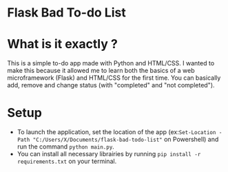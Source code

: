 # Flask Bad To-do List
# What is it exactly ?

This is a simple to-do app made with Python and HTML/CSS. I wanted to make this because it allowed me to learn both the basics of a web microframework (Flask) and HTML/CSS for the first time. You can basically add, remove and change status (with "completed" and "not completed"). 

# Setup

- To launch the application, set the location of the app (ex:`Set-Location -Path "C:/Users/X/Documents/flask-bad-todo-list"` on Powershell) and run the command `python main.py`.
- You can install all necessary librairies by running `pip install -r requirements.txt` on your terminal.
